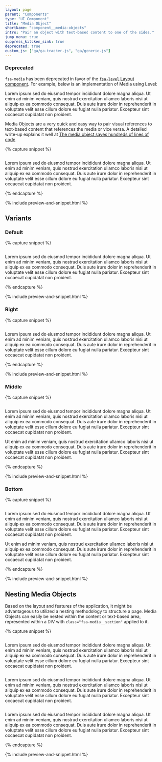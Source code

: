 ```yaml
---
layout: page
parent: "Components"
type: "UI Component"
title: "Media Object"
shortName: "component__media-objects"
intro: "Pair an object with text-based content to one of the sides."
jump_menu: true
suppress_kitcken_sink: true
deprecated: true
custom_js: ["ga/ga-tracker.js", "ga/generic.js"]
---
```


<div class="fsa-alert fsa-alert--warning">
  <div class="fsa-alert__body">
    <h3 class="fsa-alert__heading">Deprecated</h3>
    <p class="fsa-text-size--4"><code>fsa-media</code> has been deprecated in favor of the <a href="{{ site.baseurl }}layout/level"><code>fsa-level</code> Layout component</a>. For example, below is an implementation of Media using Level:</p>
    <div class="fsa-level fsa-level--align-top fsa-level--gutter-m">
      <div>
        <img class="fsa-media__img" src="{{ site.baseurl }}img/100x100.jpg" alt="">
      </div>
      <div>
        Lorem ipsum sed do eiusmod tempor incididunt dolore magna aliqua. Ut enim ad minim veniam, quis nostrud exercitation ullamco laboris nisi ut aliquip ex ea commodo consequat. Duis aute irure dolor in reprehenderit in voluptate velit esse cillum dolore eu fugiat nulla pariatur. Excepteur sint occaecat cupidatat non proident.
      </div>
    </div>
  </div>
</div>

Media Objects are a very quick and easy way to pair visual references to text-based content that references the media or vice versa. A detailed write-up explains it well at [The media object saves hundreds of lines of code](http://www.stubbornella.org/content/2010/06/25/the-media-object-saves-hundreds-of-lines-of-code/.).

{% capture snippet %}
<div class="fsa-media">
  <div class="fsa-media__section">
    <img class="fsa-media__img" src="{{ site.baseurl }}img/100x100.jpg" alt="">
  </div>
  <div class="fsa-media__section">
    <p>Lorem ipsum sed do eiusmod tempor incididunt dolore magna aliqua. Ut enim ad minim veniam, quis nostrud exercitation ullamco laboris nisi ut aliquip ex ea commodo consequat. Duis aute irure dolor in reprehenderit in voluptate velit esse cillum dolore eu fugiat nulla pariatur. Excepteur sint occaecat cupidatat non proident.</p>
  </div>
</div>
{% endcapture %}

{% include preview-and-snippet.html %}

## Variants

### Default

{% capture snippet %}
<div class="fsa-media">
  <div class="fsa-media__section">
    <img class="fsa-media__img" src="{{ site.baseurl }}img/100x100.jpg" alt="">
  </div>
  <div class="fsa-media__section">
    <p>Lorem ipsum sed do eiusmod tempor incididunt dolore magna aliqua. Ut enim ad minim veniam, quis nostrud exercitation ullamco laboris nisi ut aliquip ex ea commodo consequat. Duis aute irure dolor in reprehenderit in voluptate velit esse cillum dolore eu fugiat nulla pariatur. Excepteur sint occaecat cupidatat non proident.</p>
  </div>
</div>
{% endcapture %}

{% include preview-and-snippet.html %}

### Right

{% capture snippet %}
<div class="fsa-media fsa-media--right">
  <div class="fsa-media__section">
    <img class="fsa-media__img" src="{{ site.baseurl }}img/100x100.jpg" alt="">
  </div>
  <div class="fsa-media__section">
    <p>Lorem ipsum sed do eiusmod tempor incididunt dolore magna aliqua. Ut enim ad minim veniam, quis nostrud exercitation ullamco laboris nisi ut aliquip ex ea commodo consequat. Duis aute irure dolor in reprehenderit in voluptate velit esse cillum dolore eu fugiat nulla pariatur. Excepteur sint occaecat cupidatat non proident.</p>
  </div>
</div>
{% endcapture %}

{% include preview-and-snippet.html %}

### Middle

{% capture snippet %}
<div class="fsa-media fsa-media--middle">
  <div class="fsa-media__section">
    <img class="fsa-media__img" src="{{ site.baseurl }}img/100x100.jpg" alt="">
  </div>
  <div class="fsa-media__section">
    <p>Lorem ipsum sed do eiusmod tempor incididunt dolore magna aliqua. Ut enim ad minim veniam, quis nostrud exercitation ullamco laboris nisi ut aliquip ex ea commodo consequat. Duis aute irure dolor in reprehenderit in voluptate velit esse cillum dolore eu fugiat nulla pariatur. Excepteur sint occaecat cupidatat non proident.</p>
    <p>Ut enim ad minim veniam, quis nostrud exercitation ullamco laboris nisi ut aliquip ex ea commodo consequat. Duis aute irure dolor in reprehenderit in voluptate velit esse cillum dolore eu fugiat nulla pariatur. Excepteur sint occaecat cupidatat non proident.</p>
  </div>
</div>
{% endcapture %}

{% include preview-and-snippet.html %}

### Bottom

{% capture snippet %}
<div class="fsa-media fsa-media--bottom">
  <div class="fsa-media__section">
    <img class="fsa-media__img" src="{{ site.baseurl }}img/100x100.jpg" alt="">
  </div>
  <div class="fsa-media__section">
    <p>Lorem ipsum sed do eiusmod tempor incididunt dolore magna aliqua. Ut enim ad minim veniam, quis nostrud exercitation ullamco laboris nisi ut aliquip ex ea commodo consequat. Duis aute irure dolor in reprehenderit in voluptate velit esse cillum dolore eu fugiat nulla pariatur. Excepteur sint occaecat cupidatat non proident.</p>
    <p>Ut enim ad minim veniam, quis nostrud exercitation ullamco laboris nisi ut aliquip ex ea commodo consequat. Duis aute irure dolor in reprehenderit in voluptate velit esse cillum dolore eu fugiat nulla pariatur. Excepteur sint occaecat cupidatat non proident.</p>
  </div>
</div>
{% endcapture %}

{% include preview-and-snippet.html %}

## Nesting Media Objects

Based on the layout and features of the application, it might be advantageous to utilized a nesting methodology to structure a page. Media Objects can easily be nested within the content or text-based area, represented within a DIV with `class="fsa-media__section"` applied to it.

{% capture snippet %}
<div class="fsa-media">
  <div class="fsa-media__section">
    <img class="fsa-media__img" src="{{ site.baseurl }}img/100x100.jpg" alt="">
  </div>
  <div class="fsa-media__section">
    <p>Lorem ipsum sed do eiusmod tempor incididunt dolore magna aliqua. Ut enim ad minim veniam, quis nostrud exercitation ullamco laboris nisi ut aliquip ex ea commodo consequat. Duis aute irure dolor in reprehenderit in voluptate velit esse cillum dolore eu fugiat nulla pariatur. Excepteur sint occaecat cupidatat non proident.</p>
    <div class="fsa-media">
      <div class="fsa-media__section">
        <img class="fsa-media__img" src="{{ site.baseurl }}img/100x100.jpg" alt="">
      </div>
      <div class="fsa-media__section">
        <p>Lorem ipsum sed do eiusmod tempor incididunt dolore magna aliqua. Ut enim ad minim veniam, quis nostrud exercitation ullamco laboris nisi ut aliquip ex ea commodo consequat. Duis aute irure dolor in reprehenderit in voluptate velit esse cillum dolore eu fugiat nulla pariatur. Excepteur sint occaecat cupidatat non proident.</p>
        <div class="fsa-media">
          <div class="fsa-media__section">
            <img class="fsa-media__img" src="{{ site.baseurl }}img/100x100.jpg" alt="">
          </div>
          <div class="fsa-media__section">
            <p>Lorem ipsum sed do eiusmod tempor incididunt dolore magna aliqua. Ut enim ad minim veniam, quis nostrud exercitation ullamco laboris nisi ut aliquip ex ea commodo consequat. Duis aute irure dolor in reprehenderit in voluptate velit esse cillum dolore eu fugiat nulla pariatur. Excepteur sint occaecat cupidatat non proident.</p>
          </div>
        </div>
      </div>
    </div>
  </div>
</div>
{% endcapture %}

{% include preview-and-snippet.html %}